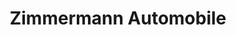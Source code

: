 ---
title: "Zimmermann Automobile"
url: /moormerland/zimmermann-automobile-borgwardring/
shop: Autowerkstatt
---